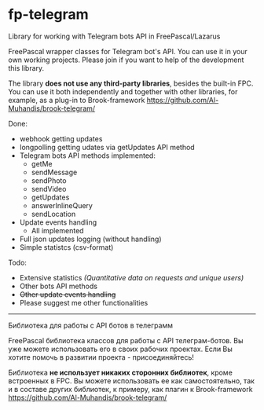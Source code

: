 # fp-telegram #

Library for working with Telegram bots API in FreePascal/Lazarus

FreePascal wrapper classes for Telegram bot's API. You can use it in your own working projects. Please join if you want to help of the development this library.

The library **does not use any third-party libraries**, besides the built-in FPC. You can use it both independently and together with other libraries, for example, as a plug-in to Brook-framework https://github.com/Al-Muhandis/brook-telegram/

Done:
+ webhook getting updates
+ longpolling getting udates via getUpdates API method
+ Telegram bots API methods implemented:
  + getMe
  + sendMessage
  + sendPhoto
  + sendVideo
  + getUpdates
  + answerInlineQuery
  + sendLocation
+ Update events handling
  + All implemented    
+ Full json updates logging (without handling)
+ Simple statistcs (csv-format)

Todo:
+ Extensive statistics *(Quantitative data on requests and unique users)*
+ Other bots API methods
+ ~~Other update events handling~~
+ Please suggest me other functionalities

***

Библиотека для работы с API ботов в телеграмм

FreePascal библиотека классов для работы с API телеграм-ботов. Вы уже можете использовать его в своих рабочих проектах. Если Вы хотите помочь в развитии проекта - присоединяйтесь!

Библиотека **не использует никаких сторонних библиотек**, кроме встроенных в FPC. Вы можете использовать ее как самостоятельно, так и в составе других библиотек, к примеру, как плагин к Brook-framework https://github.com/Al-Muhandis/brook-telegram/


